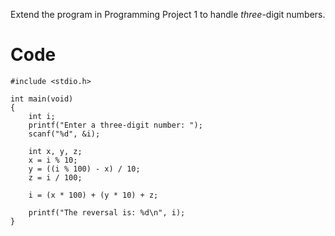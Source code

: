 Extend the program in Programming Project 1 to handle _three_-digit numbers.

# Code
```
#include <stdio.h>

int main(void)
{
	int i;
	printf("Enter a three-digit number: ");
	scanf("%d", &i);
	
	int x, y, z;
	x = i % 10;
	y = ((i % 100) - x) / 10;
	z = i / 100;
	
	i = (x * 100) + (y * 10) + z;
	
	printf("The reversal is: %d\n", i);
}
```
